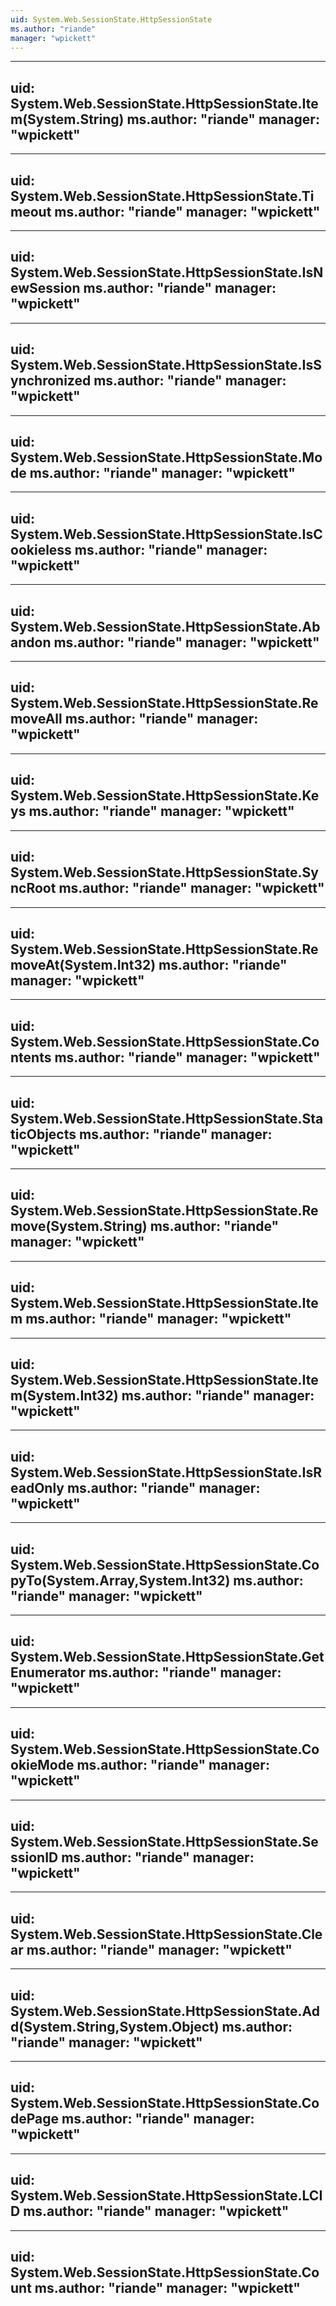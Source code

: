 ```yaml
---
uid: System.Web.SessionState.HttpSessionState
ms.author: "riande"
manager: "wpickett"
---
```


---
uid: System.Web.SessionState.HttpSessionState.Item(System.String)
ms.author: "riande"
manager: "wpickett"
---

---
uid: System.Web.SessionState.HttpSessionState.Timeout
ms.author: "riande"
manager: "wpickett"
---

---
uid: System.Web.SessionState.HttpSessionState.IsNewSession
ms.author: "riande"
manager: "wpickett"
---

---
uid: System.Web.SessionState.HttpSessionState.IsSynchronized
ms.author: "riande"
manager: "wpickett"
---

---
uid: System.Web.SessionState.HttpSessionState.Mode
ms.author: "riande"
manager: "wpickett"
---

---
uid: System.Web.SessionState.HttpSessionState.IsCookieless
ms.author: "riande"
manager: "wpickett"
---

---
uid: System.Web.SessionState.HttpSessionState.Abandon
ms.author: "riande"
manager: "wpickett"
---

---
uid: System.Web.SessionState.HttpSessionState.RemoveAll
ms.author: "riande"
manager: "wpickett"
---

---
uid: System.Web.SessionState.HttpSessionState.Keys
ms.author: "riande"
manager: "wpickett"
---

---
uid: System.Web.SessionState.HttpSessionState.SyncRoot
ms.author: "riande"
manager: "wpickett"
---

---
uid: System.Web.SessionState.HttpSessionState.RemoveAt(System.Int32)
ms.author: "riande"
manager: "wpickett"
---

---
uid: System.Web.SessionState.HttpSessionState.Contents
ms.author: "riande"
manager: "wpickett"
---

---
uid: System.Web.SessionState.HttpSessionState.StaticObjects
ms.author: "riande"
manager: "wpickett"
---

---
uid: System.Web.SessionState.HttpSessionState.Remove(System.String)
ms.author: "riande"
manager: "wpickett"
---

---
uid: System.Web.SessionState.HttpSessionState.Item
ms.author: "riande"
manager: "wpickett"
---

---
uid: System.Web.SessionState.HttpSessionState.Item(System.Int32)
ms.author: "riande"
manager: "wpickett"
---

---
uid: System.Web.SessionState.HttpSessionState.IsReadOnly
ms.author: "riande"
manager: "wpickett"
---

---
uid: System.Web.SessionState.HttpSessionState.CopyTo(System.Array,System.Int32)
ms.author: "riande"
manager: "wpickett"
---

---
uid: System.Web.SessionState.HttpSessionState.GetEnumerator
ms.author: "riande"
manager: "wpickett"
---

---
uid: System.Web.SessionState.HttpSessionState.CookieMode
ms.author: "riande"
manager: "wpickett"
---

---
uid: System.Web.SessionState.HttpSessionState.SessionID
ms.author: "riande"
manager: "wpickett"
---

---
uid: System.Web.SessionState.HttpSessionState.Clear
ms.author: "riande"
manager: "wpickett"
---

---
uid: System.Web.SessionState.HttpSessionState.Add(System.String,System.Object)
ms.author: "riande"
manager: "wpickett"
---

---
uid: System.Web.SessionState.HttpSessionState.CodePage
ms.author: "riande"
manager: "wpickett"
---

---
uid: System.Web.SessionState.HttpSessionState.LCID
ms.author: "riande"
manager: "wpickett"
---

---
uid: System.Web.SessionState.HttpSessionState.Count
ms.author: "riande"
manager: "wpickett"
---
